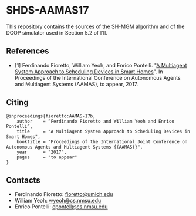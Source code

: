 # SHDS-AAMAS17

This repository contains the sources of the SH-MGM algorithm and of the DCOP simulator used in Section 5.2 of [1].


## References
- [1] Ferdinando Fioretto, William Yeoh, and Enrico Pontelli. "[A Multiagent System Approach to Scheduling Devices in Smart Homes](http://www-personal.umich.edu/~fioretto/files/papers/aamas17b.pdf)". In Proceedings of the International Conference on Autonomous Agents and Multiagent Systems (AAMAS), to appear, 2017. 


## Citing
```
@inproceedings{fioretto:AAMAS-17b,
    author    = “Ferdinando Fioretto and William Yeoh and Enrico Pontelli”,
    title     = "A Multiagent System Approach to Scheduling Devices in Smart Homes",
    booktitle = "Proceedings of the International Joint Conference on Autonomous Agents and Multiagent Systems {(AAMAS)}",
    year      = "2017",
    pages     = "to appear"
}
```

## Contacts
- Ferdinando Fioretto: fioretto@umich.edu
- William Yeoh: wyeoh@cs.nmsu.edu
- Enrico Pontelli: epontell@cs.nmsu.edu
